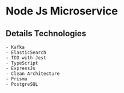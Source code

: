 # Node Js Microservice

## Details Technologies
    - Kafka
    - ElasticSearch
    - TDD with Jest
    - TypeScript
    - ExpressJs
    - Clean Architecture
    - Prisma
    - PostgreSQL